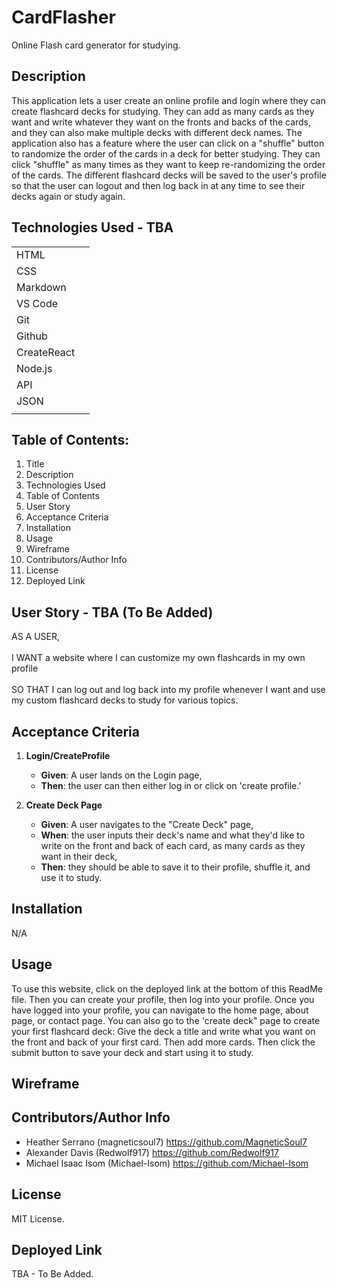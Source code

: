 # CardFlasher
Online Flash card generator for studying. 

## Description 

This application lets a user create an online profile and login where they can create flashcard decks for studying. They can add as many cards as they want and write whatever they want on the fronts and backs of the cards, and they can also make multiple decks with different deck names. The application also has a feature where the user can click on a "shuffle" button to randomize the order of the cards in a deck for better studying. They can click "shuffle" as many times as they want to keep re-randomizing the order of the cards. The different flashcard decks will be saved to the user's profile so that the user can logout and then log back in at any time to see their decks again or study again.

## Technologies Used - TBA

|        |  | 
| ------------- |:-------------:| 
| HTML          |  | 
| CSS           |  | 
| Markdown      |  |
| VS Code       |  |   
| Git           |  |  
| Github        |  |
| CreateReact   |  |
| Node.js       |  |
| API           |  |
| JSON          |  |
|               |  |


## Table of Contents: 

1. Title <br>
2. Description <br>
3. Technologies Used <br>
4. Table of Contents <br>
5. User Story <br>
6. Acceptance Criteria <br>
7. Installation <br>
8. Usage <br>
9. Wireframe <br>
10. Contributors/Author Info <br>
11. License <br>
12. Deployed Link <br>

## User Story - TBA (To Be Added)

AS A USER, 
<br>
<br>
I WANT a website where I can customize my own flashcards in my own profile
<br>
<br>
SO THAT I can log out and log back into my profile whenever I want and use my custom flashcard decks to study for various topics. 
<br>

## Acceptance Criteria

1. **Login/CreateProfile**

   - **Given**: A user lands on the Login page,
   - **Then**: the user can then either log in or click on 'create profile.'

2. **Create Deck Page**

   - **Given**: A user navigates to the "Create Deck" page,
   - **When**: the user inputs their deck's name and what they'd like to write on the front and back of each card, as many cards as they want in their deck,
   - **Then**: they should be able to save it to their profile, shuffle it, and use it to study.


## Installation 

N/A

## Usage 

To use this website, click on the deployed link at the bottom of this ReadMe file. Then you can create your profile, then log into your profile. Once you have logged into your profile, you can navigate to the home page, about page, or contact page. You can also go to the 'create deck" page to create your first flashcard deck: Give the deck a title and write what you want on the front and back of your first card. Then add more cards. Then click the submit button to save your deck and start using it to study.

## Wireframe

 

## Contributors/Author Info

* Heather Serrano (magneticsoul7) https://github.com/MagneticSoul7 <br> 
* Alexander Davis (Redwolf917) https://github.com/Redwolf917 <br> 
* Michael Isaac Isom (Michael-Isom) https://github.com/Michael-Isom <br> 

## License

MIT License.

## Deployed Link

TBA - To Be Added. 

